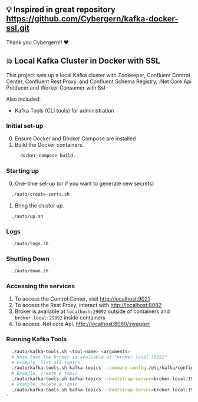 ## 💡 Inspired in great repository https://github.com/Cybergern/kafka-docker-ssl.git

Thank you Cybergern!! ❤️

## 💥 Local Kafka Cluster in Docker with SSL

This project sets up a local Kafka cluster with Zookeeper, Confluent Control Center, Confluent Rest Proxy, and Confluent Schema Registry, .Net Core Api Producer and Worker Consumer with Ssl

Also included:
  - Kafka Tools (CLI tools) for administration

### Initial set-up

0. Ensure Docker and Docker Compose are installed
1. Build the Docker containers.
   ```sh
     docker-compose build.
   ```

### Starting up

0. One-time set-up (or if you want to generate new secrets)
  ```sh
    ./auto/create-certs.sh
  ```

1. Bring the cluster up.
  ```sh
    ./auto/up.sh
  ```

### Logs

```sh
  ./auto/logs.sh

```

### Shutting Down

```sh
  ./auto/down.sh

```
### Accessing the services

1. To access the Control Center, visit [http://localhost:9021](http://localhost:9021)
2. To access the Rest Proxy, interact with [http://localhost:8082](http://localhost:8082)
3. Broker is available at `localhost:29092` outside of containers and `broker.local:29092` inside containers
4. To access .Net core Api, [http://localhost:8080/swagger](http://localhost:8080/swagger)

### Running Kafka Tools

```sh
  ./auto/kafka-tools.sh <tool-name> <arguments>
  # Note that the broker is available at "broker.local:19092"
  # Example, list all topics
  ./auto/kafka-tools.sh kafka-topics --command-config /etc/kafka/config/command.properties --bootstrap-server broker.local:19092 --list
  # Example, create a topic
  ./auto/kafka-tools.sh kafka-topics --bootstrap-server=broker.local:19092 --command-config /etc/kafka/config/command.properties --create --topic UserEmail --partitions 1 --replication-factor 1
  # Example, delete a Topic
  ./auto/kafka-tools.sh kafka-topics --bootstrap-server=broker.local:19092 --command-config /etc/kafka/config/command.properties --delete --topic UserEmail
-
```
